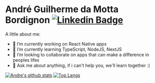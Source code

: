 # André Guilherme da Motta Bordignon   [![Linkedin Badge](https://img.shields.io/badge/-André_Bordignon-blue?style=flat-square&logo=Linkedin&logoColor=white&link=https://www.linkedin.com/in/andrebordignon/)](https://www.linkedin.com/in/andrebordignon/) 

A little about me:

- 🔭 I’m currently working on React Native apps
- 🌱 I’m currently learning TypeScript, NodeJS, NextJS
- 👯 I’m looking to collaborate on apps that can make a difference in peoples lifes
- 💬 Ask me about anything, if i can't help you, we'll learn together :)


[![Andre's github stats](https://github-readme-stats.vercel.app/api?username=AndreBordignon&show_icons=true&count_private=true)](https://github.com/AndreBordignon/github-readme-stats) [![Top Langs](https://github-readme-stats.vercel.app/api/top-langs/?username=AndreBordignon)](https://github.com/AndreBordignon)

